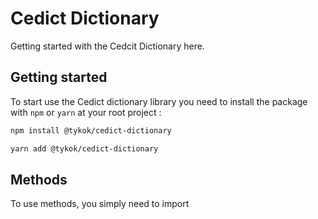 # Cedict Dictionary

Getting started with the Cedcit Dictionary here. 

## Getting started

To start use the Cedict dictionary library you need to install the package with `npm` or `yarn` at your root project :

```bash
npm install @tykok/cedict-dictionary

yarn add @tykok/cedict-dictionary
```

## Methods

To use methods, you simply need to import